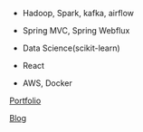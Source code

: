 - Hadoop, Spark, kafka, airflow


- Spring MVC, Spring Webflux
- Data Science(scikit-learn)
- React
- AWS, Docker



[Portfolio](https://www.notion.so/Choeunhak-92451136de1042169915d356773d8f9c)

[Blog](https://durumiss.tistory.com/)
